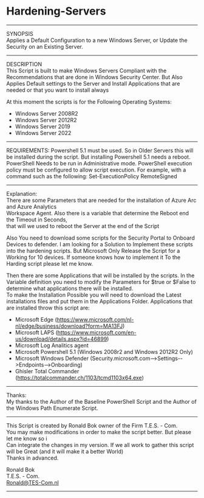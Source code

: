 # Hardening-Servers
***********************************************************
SYNOPSIS                                                
Applies a Default Configuration to a new Windows Server, or Update the Security on an Existing Server.           
***********************************************************
DESCRIPTION                                             
This Script is built to make Windows Servers Compliant with the Recommendations that are done in Windows Security Center.
But Also Applies Default settings to the Server and Install Applications that are needed or that you want to install always

At this moment the scripts is for the Following Operating Systems:
-	Windows Server 2008R2
-	Windows Server 2012R2
-	Windows Server 2019
-	Windows Server 2022
***********************************************************
REQUIREMENTS:
Powershell 5.1 must be used. So in Older Servers this will be installed during the script. But installing Powershell 5.1 needs a reboot.
PowerShell Needs to be run in Administrative mode.
PowerShell execution policy must be configured to allow script execution.
For example, with a command such as the following: Set-ExecutionPolicy RemoteSigned        
***********************************************************
Explanation:                                            
There are some Parameters that are needed for the installation of Azure Arc and Azure Analytics           
Workspace Agent. Also there is a variable that determine the Reboot end the Timeout in Seconds,                  
that will we used to reboot the Server at the end of the Script                                                  
                                                        
Also You need to download some scripts for the Security Portal to Onboard Devices to defender.
I am looking for a Solution to Implement these scripts into the hardening scripts. But Microsoft
Only Release the Script for a Working for 10 devices. If someone knows how to implement it
To the Harding script please let me know.

Then there are some Applications that will be installed by the scripts. In the Variable 
definition you need to modify the Parameters for $true or $False to determine what applications there will be installed.                   
To make the Installation Possible you will need to download the Latest installations files and put them in the Applications Folder.
Applications that are installed throw this script are:
   - Microsoft Edge (https://www.microsoft.com/nl-nl/edge/business/download?form=MA13FJ)
   - Microsoft LAPS (https://www.microsoft.com/en-us/download/details.aspx?id=46899)
   - Microsoft Log Analitics agent 
   - Microsoft Powershell 5.1 (Windows 2008r2 and Windows 2012R2 Only)
   - Microsoft Windows Defender (Security.microsoft.com-->Settings-->Endpoints-->Onboarding)
   - Ghisler Total Commander (https://totalcommander.ch/1103/tcmd1103x64.exe)
                                                         
****************************************************************
Thanks:                                                 
My thanks to the Author of the Baseline PowerShell Script and the Author of the Windows Path Enumerate Script.
****************************************************************
This Script is created by Ronald Bok owner of the Firm T.E.S. - Com.                                          
You may make modifications in order to make the script better. But please let me know so i                     
Can integrate the changes in my version. If we all work to gather this script will be Great
(and it will make it a better World)                            
Thanks in advanced.                                     
                                                        
Ronald Bok                                              
T.E.S. - Com.                                           
Ronald@TES-Com.nl                                       
***********************************************************
